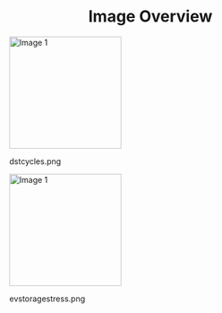 <h1 style ="text-align: center;"> Image Overview </h1>
<div>
<div style="width="20%">
<img src="https://media.evkx.net/multimedia/guides/degradation/dstcycles_xst.png" alt="Image 1" style="width: 200px;">
<p>dstcycles.png</p>
</div>
<div style="width="20%">
<img src="https://media.evkx.net/multimedia/guides/degradation/evstoragestress_xst.png" alt="Image 1" style="width: 200px;">
<p>evstoragestress.png</p>
</div>
</div>
